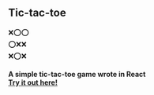 ## Tic-tac-toe 
:x::o::o:<br/>
:o::x::x:<br/>
:x::o::x:<br/>

**A simple tic-tac-toe game wrote in React**<br/>
[**Try it out here!**](https://jogomajo.github.io/tic-tac-toe/)
